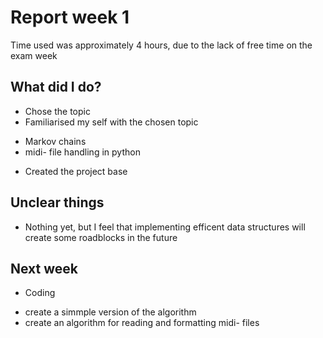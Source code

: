 # Report week 1

Time used was approximately 4 hours, due to the lack of free time on the exam week

## What did I do?

 - Chose the topic
 - Familiarised my self with the chosen topic
  + Markov chains
  + midi- file handling in python
 - Created the project base
 
## Unclear things

 - Nothing yet, but I feel that implementing efficent data structures will create some roadblocks in the future
 
## Next week

 - Coding
  + create a simmple version of the algorithm
  + create an algorithm for reading and formatting midi- files
